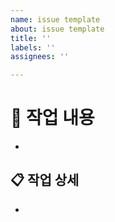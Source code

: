 ```yaml
---
name: issue template
about: issue template
title: ''
labels: ''
assignees: ''

---
```


# 🚧 작업 내용
- 
## 📋 작업 상세
-
